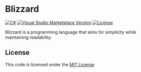 Blizzard
========

[![C#](https://img.shields.io/static/v1?label=C%23&message=v10&color=brightgreen&link=https://docs.microsoft.com/en-us/dotnet/)](https://docs.microsoft.com/en-us/dotnet/)
[![Visual Studio Marketplace Version](https://img.shields.io/visual-studio-marketplace/v/BLM16.blizzard.svg?color=003578&label=VS%20Marketplace)](https://marketplace.visualstudio.com/items?itemName=BLM16.blizzard)
[![License](https://img.shields.io/badge/license-MIT-blue.svg?label=License&link=https://mit-license.org/)](https://github.com/BLM16/Blizzard/blob/master/LICENSE)

Blizzard is a programming language that aims for simplicity while maintaining readability.

## License
This code is licensed under the [MIT License](https://github.com/BLM16/Blizzard/blob/master/LICENSE)
